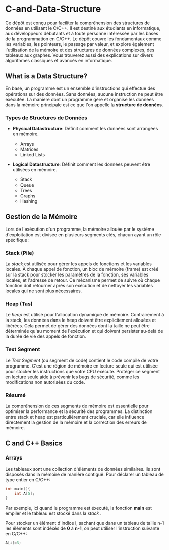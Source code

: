 # C-and-Data-Structure

Ce dépôt est conçu pour faciliter la compréhension des structures de données en utilisant le C/C++. Il est destiné aux étudiants en informatique, aux développeurs débutants et à toute personne intéressée par les bases de la programmation en C/C++. Le dépôt couvre les fondamentaux comme les variables, les pointeurs, le passage par valeur, et explore également l'utilisation de la mémoire et des structures de données complexes, des tableaux aux graphes. Vous trouverez aussi des explications sur divers algorithmes classiques et avancés en informatique.

## What is a Data Structure?

En base, un programme est un ensemble d'instructions qui effectue des opérations sur des données. Sans données, aucune instruction ne peut être exécutée. La manière dont un programme gère et organise les données dans la mémoire principale est ce que l'on appelle la **structure de données**.

### Types de Structures de Données

- **Physical Datastructure**: Définit comment les données sont arrangées en mémoire.

  - Arrays
  - Matrices
  - Linked Lists

- **Logical Datastructure**: Définit comment les données peuvent être utilisées en mémoire.
  - Stack
  - Queue
  - Trees
  - Graphs
  - Hashing

## Gestion de la Mémoire

Lors de l'exécution d'un programme, la mémoire allouée par le système d'exploitation est divisée en plusieurs segments clés, chacun ayant un rôle spécifique :

### Stack (Pile)

La _stack_ est utilisée pour gérer les appels de fonctions et les variables locales. À chaque appel de fonction, un bloc de mémoire (frame) est créé sur la stack pour stocker les paramètres de la fonction, ses variables locales, et l'adresse de retour. Ce mécanisme permet de suivre où chaque fonction doit retourner après son exécution et de nettoyer les variables locales qui ne sont plus nécessaires.

### Heap (Tas)

Le _heap_ est utilisé pour l'allocation dynamique de mémoire. Contrairement à la stack, les données dans le heap doivent être explicitement allouées et libérées. Cela permet de gérer des données dont la taille ne peut être déterminée qu'au moment de l'exécution et qui doivent persister au-delà de la durée de vie des appels de fonction.

### Text Segment

Le _Text Segment_ (ou segment de code) contient le code compilé de votre programme. C'est une région de mémoire en lecture seule qui est utilisée pour stocker les instructions que votre CPU exécute. Protéger ce segment en lecture seule aide à prévenir les bugs de sécurité, comme les modifications non autorisées du code.

### Résumé

La compréhension de ces segments de mémoire est essentielle pour optimiser la performance et la sécurité des programmes. La distinction entre stack et heap est particulièrement cruciale, car elle influence directement la gestion de la mémoire et la correction des erreurs de mémoire.

## C and C++ Basics

### Arrays

Les tableaux sont une collection d'éléments de données similaires. ils sont disposés dans la mémoire de manière contiguë. Pour déclarer un tableau de type entier en C/C++:

```c
int main(){
    int A[5];
}
```

Par exemple, ici quand le programme est éxecuté, la fonction **main** est empiler et le tableau est stocké dans la _stack_ .

Pour stocker un élément d'indice i, sachant que dans un tableau de taille n-1 les éléments sont indéxés de **0** à **n-1**, on peut utiliser l'instruction suivante en C/C++:

```c
A[i]=3;
```